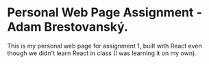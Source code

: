 # Personal Web Page Assignment - Adam Brestovanský.

This is my personal web page for assignment 1, built with React even though we didn't learn React in class (I was learning it on my own).
